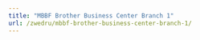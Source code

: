 ```yaml
---
title: "MBBF Brother Business Center Branch 1"
url: /zwedru/mbbf-brother-business-center-branch-1/
---
```

